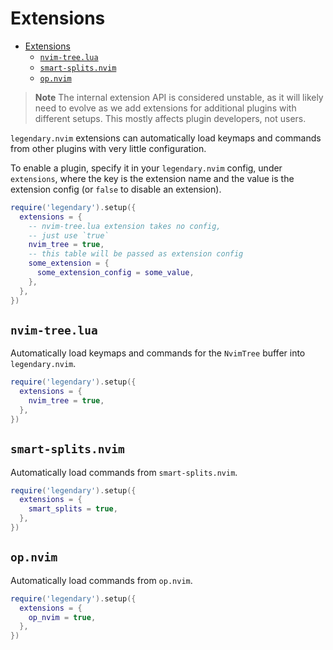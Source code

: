# Extensions

<!--toc:start-->

- [Extensions](#extensions)
  - [`nvim-tree.lua`](#nvim-treelua)
  - [`smart-splits.nvim`](#smart-splitsnvim)
  - [`op.nvim`](#opnvim)

<!--toc:end-->

> **Note**
> The internal extension API is considered unstable, as it will likely need to evolve as we add
> extensions for additional plugins with different setups. This mostly affects plugin developers,
> not users.

`legendary.nvim` extensions can automatically load keymaps and commands from other plugins with
very little configuration.

To enable a plugin, specify it in your `legendary.nvim` config, under `extensions`, where the key
is the extension name and the value is the extension config (or `false` to disable an extension).

```lua
require('legendary').setup({
  extensions = {
    -- nvim-tree.lua extension takes no config,
    -- just use `true`
    nvim_tree = true,
    -- this table will be passed as extension config
    some_extension = {
      some_extension_config = some_value,
    },
  },
})
```

## `nvim-tree.lua`

Automatically load keymaps and commands for the `NvimTree` buffer into `legendary.nvim`.

```lua
require('legendary').setup({
  extensions = {
    nvim_tree = true,
  },
})
```

## `smart-splits.nvim`

Automatically load commands from `smart-splits.nvim`.

```lua
require('legendary').setup({
  extensions = {
    smart_splits = true,
  },
})
```

## `op.nvim`

Automatically load commands from `op.nvim`.

```lua
require('legendary').setup({
  extensions = {
    op_nvim = true,
  },
})
```
